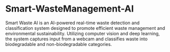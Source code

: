 # Smart-WasteManagement-AI
Smart Waste AI is an AI-powered real-time waste detection and classification system designed to promote efficient waste management and environmental sustainability. Utilizing computer vision and deep learning, the system captures input from a webcam and classifies waste into biodegradable and non-biodegradable categories.
